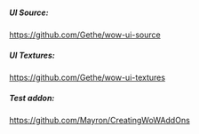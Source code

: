 ##### UI Source:
https://github.com/Gethe/wow-ui-source

##### UI Textures:
https://github.com/Gethe/wow-ui-textures

##### Test addon:
https://github.com/Mayron/CreatingWoWAddOns